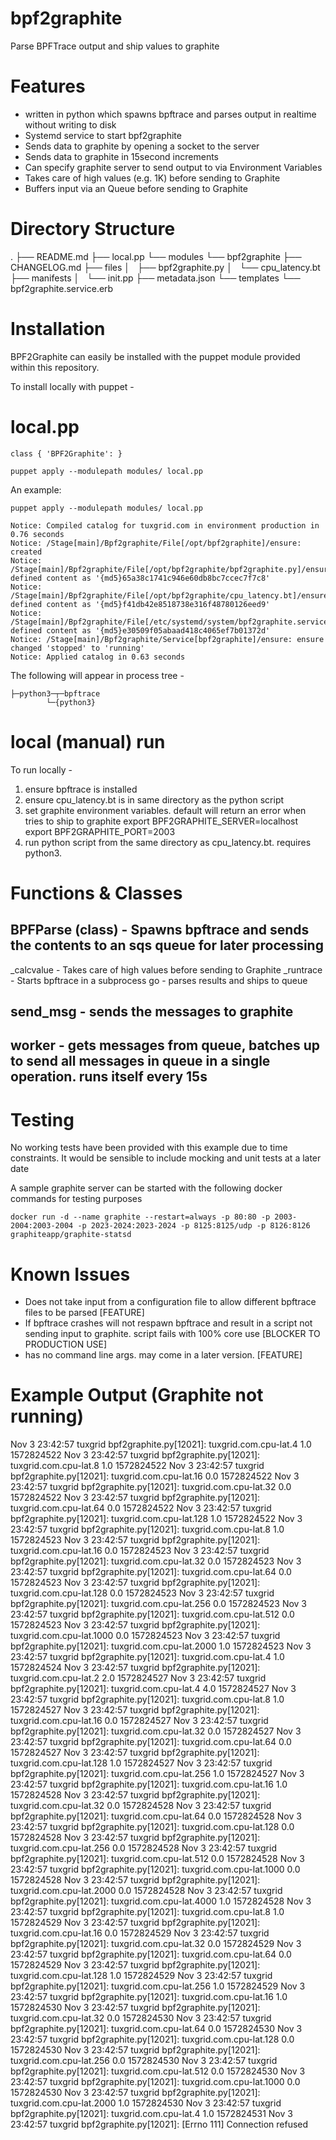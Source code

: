 # bpf2graphite

Parse BPFTrace output and ship values to graphite

# Features

* written in python which spawns bpftrace and parses output in realtime without writing to disk
* Systemd service to start bpf2graphite
* Sends data to graphite by opening a socket to the server
* Sends data to graphite in 15second increments
* Can specify graphite server to send output to via Environment Variables
* Takes care of high values (e.g. 1K) before sending to Graphite
* Buffers input via an Queue before sending to Graphite

# Directory Structure
.
├── README.md
├── local.pp
└── modules
    └── bpf2graphite
        ├── CHANGELOG.md
        ├── files
        │   ├── bpf2graphite.py
        │   └── cpu_latency.bt
        ├── manifests
        │   └── init.pp
        ├── metadata.json
        └── templates
            └── bpf2graphite.service.erb


# Installation
BPF2Graphite can easily be installed with the puppet module provided within this repository.

To install locally with puppet - 

# local.pp
```
class { 'BPF2Graphite': }

puppet apply --modulepath modules/ local.pp
```

An example:
```
puppet apply --modulepath modules/ local.pp

Notice: Compiled catalog for tuxgrid.com in environment production in 0.76 seconds
Notice: /Stage[main]/Bpf2graphite/File[/opt/bpf2graphite]/ensure: created
Notice: /Stage[main]/Bpf2graphite/File[/opt/bpf2graphite/bpf2graphite.py]/ensure: defined content as '{md5}65a38c1741c946e60db8bc7ccec7f7c8'
Notice: /Stage[main]/Bpf2graphite/File[/opt/bpf2graphite/cpu_latency.bt]/ensure: defined content as '{md5}f41db42e8518738e316f48780126eed9'
Notice: /Stage[main]/Bpf2graphite/File[/etc/systemd/system/bpf2graphite.service]/ensure: defined content as '{md5}e30509f05abaad418c4065ef7b01372d'
Notice: /Stage[main]/Bpf2graphite/Service[bpf2graphite]/ensure: ensure changed 'stopped' to 'running'
Notice: Applied catalog in 0.63 seconds
```

The following will appear in process tree - 
```
├─python3─┬─bpftrace
        └─{python3}

```

# local (manual) run
To run locally -
1. ensure bpftrace is installed
2. ensure cpu_latency.bt is in same directory as the python script
4. set graphite environment variables. default will return an error when tries to ship to graphite
	export BPF2GRAPHITE_SERVER=localhost
	export BPF2GRAPHITE_PORT=2003
5. run python script from the same directory as cpu_latency.bt. requires python3.

# Functions & Classes

## BPFParse (class) - Spawns bpftrace and sends the contents to an sqs queue for later processing
_calcvalue - Takes care of high values before sending to Graphite
_runtrace - Starts bpftrace in a subprocess
go - parses results and ships to queue

## send_msg - sends the messages to graphite
## worker - gets messages from queue, batches up to send all messages in queue in a single operation. runs itself every 15s

# Testing

No working tests have been provided with this example due to time constraints.
It would be sensible to include mocking and unit tests at a later date

A sample graphite server can be started with the following docker commands for testing purposes
```
docker run -d --name graphite --restart=always -p 80:80 -p 2003-2004:2003-2004 -p 2023-2024:2023-2024 -p 8125:8125/udp -p 8126:8126 graphiteapp/graphite-statsd
```

# Known Issues

* Does not take input from a configuration file to allow different bpftrace files to be parsed [FEATURE]
* If bpftrace crashes will not respawn bpftrace and result in a script not sending input to graphite. script fails with 100% core use [BLOCKER TO PRODUCTION USE]
* has no command line args. may come in a later version. [FEATURE]

# Example Output (Graphite not running)

Nov  3 23:42:57 tuxgrid bpf2graphite.py[12021]: tuxgrid.com.cpu-lat.4 1.0 1572824522
Nov  3 23:42:57 tuxgrid bpf2graphite.py[12021]: tuxgrid.com.cpu-lat.8 1.0 1572824522
Nov  3 23:42:57 tuxgrid bpf2graphite.py[12021]: tuxgrid.com.cpu-lat.16 0.0 1572824522
Nov  3 23:42:57 tuxgrid bpf2graphite.py[12021]: tuxgrid.com.cpu-lat.32 0.0 1572824522
Nov  3 23:42:57 tuxgrid bpf2graphite.py[12021]: tuxgrid.com.cpu-lat.64 0.0 1572824522
Nov  3 23:42:57 tuxgrid bpf2graphite.py[12021]: tuxgrid.com.cpu-lat.128 1.0 1572824522
Nov  3 23:42:57 tuxgrid bpf2graphite.py[12021]: tuxgrid.com.cpu-lat.8 1.0 1572824523
Nov  3 23:42:57 tuxgrid bpf2graphite.py[12021]: tuxgrid.com.cpu-lat.16 0.0 1572824523
Nov  3 23:42:57 tuxgrid bpf2graphite.py[12021]: tuxgrid.com.cpu-lat.32 0.0 1572824523
Nov  3 23:42:57 tuxgrid bpf2graphite.py[12021]: tuxgrid.com.cpu-lat.64 0.0 1572824523
Nov  3 23:42:57 tuxgrid bpf2graphite.py[12021]: tuxgrid.com.cpu-lat.128 0.0 1572824523
Nov  3 23:42:57 tuxgrid bpf2graphite.py[12021]: tuxgrid.com.cpu-lat.256 0.0 1572824523
Nov  3 23:42:57 tuxgrid bpf2graphite.py[12021]: tuxgrid.com.cpu-lat.512 0.0 1572824523
Nov  3 23:42:57 tuxgrid bpf2graphite.py[12021]: tuxgrid.com.cpu-lat.1000 0.0 1572824523
Nov  3 23:42:57 tuxgrid bpf2graphite.py[12021]: tuxgrid.com.cpu-lat.2000 1.0 1572824523
Nov  3 23:42:57 tuxgrid bpf2graphite.py[12021]: tuxgrid.com.cpu-lat.4 1.0 1572824524
Nov  3 23:42:57 tuxgrid bpf2graphite.py[12021]: tuxgrid.com.cpu-lat.2 2.0 1572824527
Nov  3 23:42:57 tuxgrid bpf2graphite.py[12021]: tuxgrid.com.cpu-lat.4 4.0 1572824527
Nov  3 23:42:57 tuxgrid bpf2graphite.py[12021]: tuxgrid.com.cpu-lat.8 1.0 1572824527
Nov  3 23:42:57 tuxgrid bpf2graphite.py[12021]: tuxgrid.com.cpu-lat.16 0.0 1572824527
Nov  3 23:42:57 tuxgrid bpf2graphite.py[12021]: tuxgrid.com.cpu-lat.32 0.0 1572824527
Nov  3 23:42:57 tuxgrid bpf2graphite.py[12021]: tuxgrid.com.cpu-lat.64 0.0 1572824527
Nov  3 23:42:57 tuxgrid bpf2graphite.py[12021]: tuxgrid.com.cpu-lat.128 1.0 1572824527
Nov  3 23:42:57 tuxgrid bpf2graphite.py[12021]: tuxgrid.com.cpu-lat.256 1.0 1572824527
Nov  3 23:42:57 tuxgrid bpf2graphite.py[12021]: tuxgrid.com.cpu-lat.16 1.0 1572824528
Nov  3 23:42:57 tuxgrid bpf2graphite.py[12021]: tuxgrid.com.cpu-lat.32 0.0 1572824528
Nov  3 23:42:57 tuxgrid bpf2graphite.py[12021]: tuxgrid.com.cpu-lat.64 0.0 1572824528
Nov  3 23:42:57 tuxgrid bpf2graphite.py[12021]: tuxgrid.com.cpu-lat.128 0.0 1572824528
Nov  3 23:42:57 tuxgrid bpf2graphite.py[12021]: tuxgrid.com.cpu-lat.256 0.0 1572824528
Nov  3 23:42:57 tuxgrid bpf2graphite.py[12021]: tuxgrid.com.cpu-lat.512 0.0 1572824528
Nov  3 23:42:57 tuxgrid bpf2graphite.py[12021]: tuxgrid.com.cpu-lat.1000 0.0 1572824528
Nov  3 23:42:57 tuxgrid bpf2graphite.py[12021]: tuxgrid.com.cpu-lat.2000 0.0 1572824528
Nov  3 23:42:57 tuxgrid bpf2graphite.py[12021]: tuxgrid.com.cpu-lat.4000 1.0 1572824528
Nov  3 23:42:57 tuxgrid bpf2graphite.py[12021]: tuxgrid.com.cpu-lat.8 1.0 1572824529
Nov  3 23:42:57 tuxgrid bpf2graphite.py[12021]: tuxgrid.com.cpu-lat.16 0.0 1572824529
Nov  3 23:42:57 tuxgrid bpf2graphite.py[12021]: tuxgrid.com.cpu-lat.32 0.0 1572824529
Nov  3 23:42:57 tuxgrid bpf2graphite.py[12021]: tuxgrid.com.cpu-lat.64 0.0 1572824529
Nov  3 23:42:57 tuxgrid bpf2graphite.py[12021]: tuxgrid.com.cpu-lat.128 1.0 1572824529
Nov  3 23:42:57 tuxgrid bpf2graphite.py[12021]: tuxgrid.com.cpu-lat.256 1.0 1572824529
Nov  3 23:42:57 tuxgrid bpf2graphite.py[12021]: tuxgrid.com.cpu-lat.16 1.0 1572824530
Nov  3 23:42:57 tuxgrid bpf2graphite.py[12021]: tuxgrid.com.cpu-lat.32 0.0 1572824530
Nov  3 23:42:57 tuxgrid bpf2graphite.py[12021]: tuxgrid.com.cpu-lat.64 0.0 1572824530
Nov  3 23:42:57 tuxgrid bpf2graphite.py[12021]: tuxgrid.com.cpu-lat.128 0.0 1572824530
Nov  3 23:42:57 tuxgrid bpf2graphite.py[12021]: tuxgrid.com.cpu-lat.256 0.0 1572824530
Nov  3 23:42:57 tuxgrid bpf2graphite.py[12021]: tuxgrid.com.cpu-lat.512 0.0 1572824530
Nov  3 23:42:57 tuxgrid bpf2graphite.py[12021]: tuxgrid.com.cpu-lat.1000 0.0 1572824530
Nov  3 23:42:57 tuxgrid bpf2graphite.py[12021]: tuxgrid.com.cpu-lat.2000 1.0 1572824530
Nov  3 23:42:57 tuxgrid bpf2graphite.py[12021]: tuxgrid.com.cpu-lat.4 1.0 1572824531
Nov  3 23:42:57 tuxgrid bpf2graphite.py[12021]: [Errno 111] Connection refused


